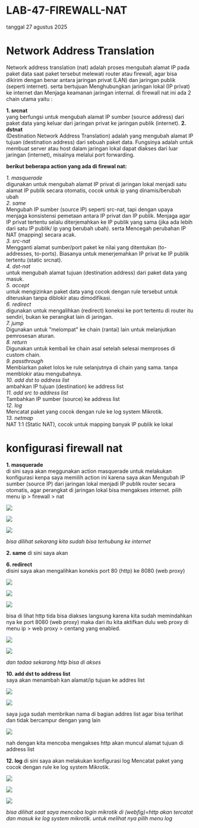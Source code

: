 # LAB-47-FIREWALL-NAT
tanggal 27 agustus 2025

# Network Address Translation
Network address translation (nat) adalah proses mengubah alamat IP pada paket data saat paket tersebut melewati router atau firewall, agar bisa dikirim dengan benar antara jaringan privat (LAN) dan jaringan publik (seperti internet). serta bertujuan Menghubungkan jaringan lokal (IP privat) ke internet dan Menjaga keamanan jaringan internal. di firewall nat ini ada 2 chain utama yaitu :

**1. srcnat**     
yang berfungsi untuk mengubah alamat IP sumber (source address) dari paket data yang keluar dari jaringan privat ke jaringan publik (internet). 
**2. dstnat**     
(Destination Network Address Translation) adalah yang mengubah alamat IP tujuan (destination address) dari sebuah paket data. Fungsinya adalah untuk membuat server atau host dalam jaringan lokal dapat diakses dari luar jaringan (internet), misalnya melalui port forwarding.

**berikut beberapa action yang ada di firewal nat:** 

*1. masquerade*    
   digunakan untuk mengubah alamat IP privat di jaringan lokal menjadi satu alamat IP publik secara otomatis, cocok untuk ip yang dinamis/berubah ubah   
*2. same*    
   Mengubah IP sumber (source IP) seperti src-nat, tapi dengan upaya menjaga konsistensi pemetaan antara IP privat dan IP publik. Menjaga agar IP privat tertentu selalu diterjemahkan ke IP publik yang sama (jika ada lebih dari satu IP publik/ ip yang berubah ubah). serta Mencegah perubahan IP NAT (mapping) secara acak.      
*3. src-nat*    
   Mengganti alamat sumber/port paket ke nilai yang ditentukan (to-addresses, to-ports). Biasanya untuk menerjemahkan IP privat ke IP publik tertentu (static srcnat).    
*4. dst-nat*          
   untuk mengubah alamat tujuan (destination address) dari paket data yang masuk.     
*5. accept*        
   untuk mengizinkan paket data yang cocok dengan rule tersebut untuk diteruskan tanpa diblokir atau dimodifikasi.      
*6. redirect*         
   digunakan untuk mengalihkan (redirect) koneksi ke port tertentu di router itu sendiri, bukan ke perangkat lain di jaringan.     
*7. jump*          
   Digunakan untuk "melompat" ke chain (rantai) lain untuk melanjutkan pemrosesan aturan.    
*8. return*          
   Digunakan untuk kembali ke chain asal setelah selesai memproses di custom chain.    
*9. passthrough*           
   Membiarkan paket lolos ke rule selanjutnya di chain yang sama. tanpa memblokir atau mengubahnya.    
*10. add dst to address list*        
    ambahkan IP tujuan (destination) ke address list    
*11. add src to address list*         
    Tambahkan IP sumber (source) ke address list    
*12. log*        
    Mencatat paket yang cocok dengan rule ke log system Mikrotik.    
*13. netmap*           
     NAT 1:1 (Static NAT), cocok untuk mapping banyak IP publik ke lokal    

# konfigurasi firewall nat 
**1. masquerade**      
   di sini saya akan meggunakan action masquerade untuk melakukan konfigurasi kenpa saya memilih action ini karena saya akan Mengubah IP sumber (source IP) dari jaringan lokal menjadi IP publik router secara otomatis, agar perangkat di jaringan lokal bisa mengakses internet.
   pilih menu ip > firewall > nat 

![](221a.PNG)

![](221b.PNG)

![](221c.PNG)

*bisa dilihat sekarang kita sudah bisa terhubung ke internet*

**2. same**
    di sini saya akan 

**6. redirect**      
   disini saya akan mengalihkan konekis port 80 (http) ke 8080 (web proxy) 

![](221d.PNG)

![](221e.PNG)

![](221f.PNG)

bisa di lihat http tida bisa diakses langsung karena kita sudah memindahkan nya ke port 8080 (web proxy) maka dari itu kita aktifkan dulu web proxy di menu ip > web proxy > centang yang enabled.

![](211g.PNG)

![](221h.PNG)

*dan tadaa sekarang http bisa di akses*

**10. add dst to address list**    
      saya akan menambah kan alamat/ip tujuan  ke addres list 

![](112x.PNG)

![](112y.PNG)

saya juga sudah membrikan nama di bagian addres list agar bisa terlihat dan tidak bercampur dengan yang lain  

![](112z.PNG)

nah dengan kita mencoba mengakses http akan muncul alamat tujuan di address list 

**12. log**
    di sini saya akan melakukan konfigurasi log Mencatat paket yang cocok dengan rule ke log system Mikrotik.

![](88b.PNG)

![](88c.PNG)

![](88a.PNG)

*bisa dilihat saat saya mencoba login mikrotik di (webfig)=http akan tercatat dan masuk ke log system mikrotik. untuk melihat nya pilih menu log*
